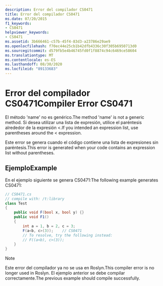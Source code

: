 ```yaml
---
description: Error del compilador CS0471
title: Error del compilador CS0471
ms.date: 07/20/2015
f1_keywords:
- CS0471
helpviewer_keywords:
- CS0471
ms.assetid: 3b666461-c57b-45f4-83d3-a23786e29ae9
ms.openlocfilehash: f70ec44e25cb1b42dfb4336c30f305b6950713d0
ms.sourcegitcommit: d579fb5e4b46745fd0f1f8874c94c6469ce58604
ms.translationtype: MT
ms.contentlocale: es-ES
ms.lasthandoff: 08/30/2020
ms.locfileid: "89133683"
---
```

# <a name="compiler-error-cs0471"></a><span data-ttu-id="8ce83-103">Error del compilador CS0471</span><span class="sxs-lookup"><span data-stu-id="8ce83-103">Compiler Error CS0471</span></span>

<span data-ttu-id="8ce83-104">El método 'name' no es genérico.</span><span class="sxs-lookup"><span data-stu-id="8ce83-104">The method 'name' is not a generic method.</span></span> <span data-ttu-id="8ce83-105">Si desea utilizar una lista de expresión, utilice el paréntesis alrededor de la expresión <.</span><span class="sxs-lookup"><span data-stu-id="8ce83-105">If you intended an expression list, use parentheses around the < expression.</span></span>

 <span data-ttu-id="8ce83-106">Este error se genera cuando el código contiene una lista de expresiones sin paréntesis.</span><span class="sxs-lookup"><span data-stu-id="8ce83-106">This error is generated when your code contains an expression list without parentheses.</span></span>

## <a name="example"></a><span data-ttu-id="8ce83-107">Ejemplo</span><span class="sxs-lookup"><span data-stu-id="8ce83-107">Example</span></span>
 <span data-ttu-id="8ce83-108">En el ejemplo siguiente se genera CS0471:</span><span class="sxs-lookup"><span data-stu-id="8ce83-108">The following example generates CS0471:</span></span>

```csharp
// CS0471.cs
// compile with: /t:library
class Test
{
    public void F(bool x, bool y) {}
    public void F1()
    {
        int a = 1, b = 2, c = 3;
        F(a<b, c>(3));    // CS0471
        // To resolve, try the following instead:
        // F((a<b), c>(3));
    }
}
```

> [!NOTE]
> <span data-ttu-id="8ce83-109">Este error del compilador ya no se usa en Roslyn.</span><span class="sxs-lookup"><span data-stu-id="8ce83-109">This compiler error is no longer used in Roslyn.</span></span> <span data-ttu-id="8ce83-110">El ejemplo anterior se debe compilar correctamente.</span><span class="sxs-lookup"><span data-stu-id="8ce83-110">The previous example should compile successfully.</span></span>

